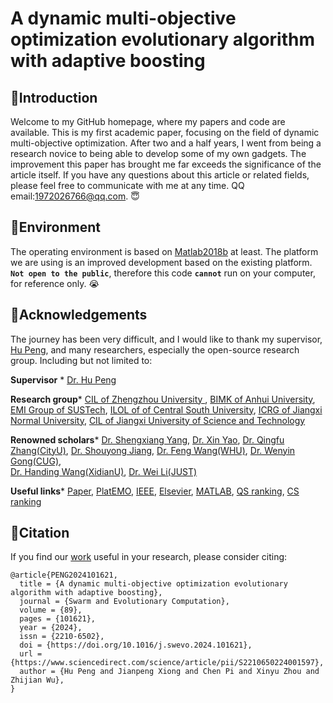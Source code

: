 A dynamic multi-objective optimization evolutionary algorithm with adaptive boosting
======
🐨Introduction
-------
Welcome to my GitHub homepage, where my papers and code are available. 
This is my first academic paper, focusing on the field of dynamic multi-objective optimization. After two and a half years, I went from being a research novice to being able to develop some of my own gadgets. 
The improvement this paper has brought me far exceeds the significance of the article itself.
If you have any questions about this article or related fields, please feel free to communicate with me at any time. QQ email:1972026766@qq.com. 😇

🦫Environment
---
The operating environment is based on [Matlab2018b](https://www.mathworks.com/) at least. 
The platform we are using is an improved development based on the existing platform. 
__`Not open to the public`__, therefore this code __`cannot`__ run on your computer, for reference only. 😭

🦁Acknowledgements
---
The journey has been very difficult, and I would like to thank my supervisor, [Hu Peng](https://whuph.github.io/index.html), and many researchers, especially the open-source research group.
Including but not limited to:

 __Supervisor__ *  [Dr. Hu Peng](https://whuph.github.io/index.html)
 
 __Research group__*  [CIL of Zhengzhou University ](https://www5.zzu.edu.cn/cilab/index.htm), [BIMK of Anhui University](https://github.com/BIMK), [EMI Group of SUSTech](https://www.emigroup.tech/), [ILOL of of Central South University](https://intleo.csu.edu.cn/index.html), [ICRG of Jiangxi Normal University](https://xyzhoujx.github.io/index.html#/), [CIL of Jiangxi University of Science and Technology](https://cilab.jxust.edu.cn/index.htm)
 
 __Renowned scholars__*  [Dr. Shengxiang Yang](https://www.tech.dmu.ac.uk/%7Esyang/index.html), [Dr. Xin Yao](https://cse.sustech.edu.cn/faculty/~xiny/),
 [Dr. Qingfu Zhang(CityU)](https://www.cs.cityu.edu.hk/~qzhan7/index.html), 
 [Dr. Shouyong Jiang](https://chang88ye.github.io/homepage/), 
 [Dr. Feng Wang(WHU)](https://fengwangwhu.github.io/), 
 [Dr. Wenyin Gong(CUG)](https://wewnyin.github.io/wenyingong/chs.htm),  
 [Dr. Handing Wang(XidianU)](https://github.com/HandingWang), 
 [Dr. Wei Li(JUST)](https://weilijxust.github.io/)
 
 __Useful links__*  [Paper](https://www.sciencedirect.com/science/article/abs/pii/S2210650224001597), [PlatEMO](https://github.com/BIMK/PlatEMO), [IEEE](https://ieeexplore.ieee.org/Xplore/home.jsp), [Elsevier](https://www.sciencedirect.com/), [MATLAB](https://www.mathworks.com/products/matlab.html), [QS ranking](https://www.qschina.cn/), [CS ranking](https://csrankings.org/)
 
🦤Citation
-----
If you find our [work](https://www.sciencedirect.com/science/article/abs/pii/S2210650224001597) useful in your research, please consider citing:
```
@article{PENG2024101621,
  title = {A dynamic multi-objective optimization evolutionary algorithm with adaptive boosting},
  journal = {Swarm and Evolutionary Computation},
  volume = {89},
  pages = {101621},
  year = {2024},
  issn = {2210-6502},
  doi = {https://doi.org/10.1016/j.swevo.2024.101621},
  url = {https://www.sciencedirect.com/science/article/pii/S2210650224001597},
  author = {Hu Peng and Jianpeng Xiong and Chen Pi and Xinyu Zhou and Zhijian Wu},
}


